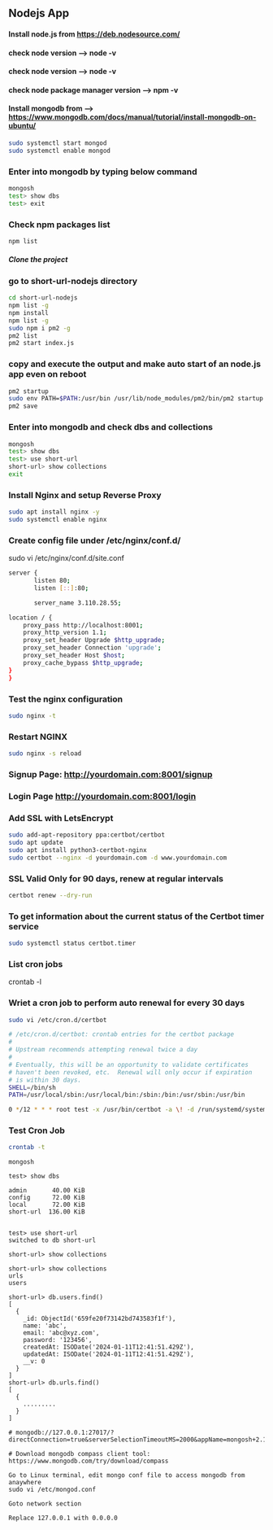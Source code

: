 ## Nodejs App
#### Install node.js from https://deb.nodesource.com/
#### check node version --> node -v
#### check node version --> node -v
#### check node package manager version --> npm -v
#### Install mongodb from --> https://www.mongodb.com/docs/manual/tutorial/install-mongodb-on-ubuntu/
``` bash
sudo systemctl start mongod
sudo systemctl enable mongod
```
### Enter into mongodb by typing below command
``` bash 
mongosh
test> show dbs
test> exit
```
### Check npm packages list
``` bash
npm list
```
##### Clone the project
### go to short-url-nodejs directory
``` bash
cd short-url-nodejs
npm list -g
npm install
npm list -g
sudo npm i pm2 -g
pm2 list
pm2 start index.js
```
### copy and execute the output and make auto start of an node.js app even on reboot
``` bash
pm2 startup
sudo env PATH=$PATH:/usr/bin /usr/lib/node_modules/pm2/bin/pm2 startup systemd -u ubuntu --hp /home/ubuntu
pm2 save
```
### Enter into mongodb and check dbs and collections
``` bash
mongosh
test> show dbs
test> use short-url
short-url> show collections
exit
```
### Install Nginx and setup Reverse Proxy
``` bash
sudo apt install nginx -y
sudo systemctl enable nginx
```
### Create config file under /etc/nginx/conf.d/
sudo vi /etc/nginx/conf.d/site.conf
``` bash
server {
       listen 80;
       listen [::]:80;

       server_name 3.110.28.55;

location / {
    proxy_pass http://localhost:8001;
    proxy_http_version 1.1;
    proxy_set_header Upgrade $http_upgrade;
    proxy_set_header Connection 'upgrade';
    proxy_set_header Host $host;
    proxy_cache_bypass $http_upgrade;
}
}
```
### Test the nginx configuration
``` bash
sudo nginx -t
```
### Restart NGINX
``` bash
sudo nginx -s reload
```
### Signup Page: http://yourdomain.com:8001/signup

### Login  Page http://yourdomain.com:8001/login

### Add SSL with LetsEncrypt
``` bash
sudo add-apt-repository ppa:certbot/certbot 
sudo apt update 
sudo apt install python3-certbot-nginx 
sudo certbot --nginx -d yourdomain.com -d www.yourdomain.com
```
### SSL Valid Only for 90 days, renew at regular intervals
``` bash
certbot renew --dry-run
```
### To get information about the current status of the Certbot timer service
``` bash
sudo systemctl status certbot.timer
```
### List cron jobs
crontab -l
### Wriet a cron job to perform auto renewal for every 30 days
``` bash
sudo vi /etc/cron.d/certbot
```
``` bash
# /etc/cron.d/certbot: crontab entries for the certbot package
#
# Upstream recommends attempting renewal twice a day
#
# Eventually, this will be an opportunity to validate certificates
# haven't been revoked, etc.  Renewal will only occur if expiration
# is within 30 days.
SHELL=/bin/sh
PATH=/usr/local/sbin:/usr/local/bin:/sbin:/bin:/usr/sbin:/usr/bin

0 */12 * * * root test -x /usr/bin/certbot -a \! -d /run/systemd/system && perl -e 'sleep int(rand(3600))' && certbot -q renew
```
### Test Cron Job
``` bash
crontab -t
```
```
mongosh

test> show dbs

admin       40.00 KiB
config      72.00 KiB
local       72.00 KiB
short-url  136.00 KiB


test> use short-url
switched to db short-url

short-url> show collections

short-url> show collections
urls
users

short-url> db.users.find()
[
  {
	_id: ObjectId('659fe20f73142bd743583f1f'),
	name: 'abc',
	email: 'abc@xyz.com',
	password: '123456',
	createdAt: ISODate('2024-01-11T12:41:51.429Z'),
	updatedAt: ISODate('2024-01-11T12:41:51.429Z'),
	__v: 0
  }
]
short-url> db.urls.find()
[
  {
	.........
  }
]

# mongodb://127.0.0.1:27017/?directConnection=true&serverSelectionTimeoutMS=2000&appName=mongosh+2.1.1

# Download mongodb compass client tool: https://www.mongodb.com/try/download/compass

Go to Linux terminal, edit mongo conf file to access mongodb from anaywhere
sudo vi /etc/mongod.conf

Goto network section 

Replace 127.0.0.1 with 0.0.0.0
```
